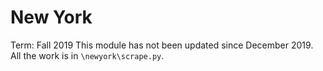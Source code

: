 # New York
Term: Fall 2019
This module has not been updated since December 2019. All the work is in `\newyork\scrape.py`.
